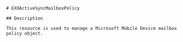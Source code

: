 ﻿```
# EXOActiveSyncMailboxPolicy

## Description

This resource is used to manage a Microsoft Mobile Device mailbox policy object.
```